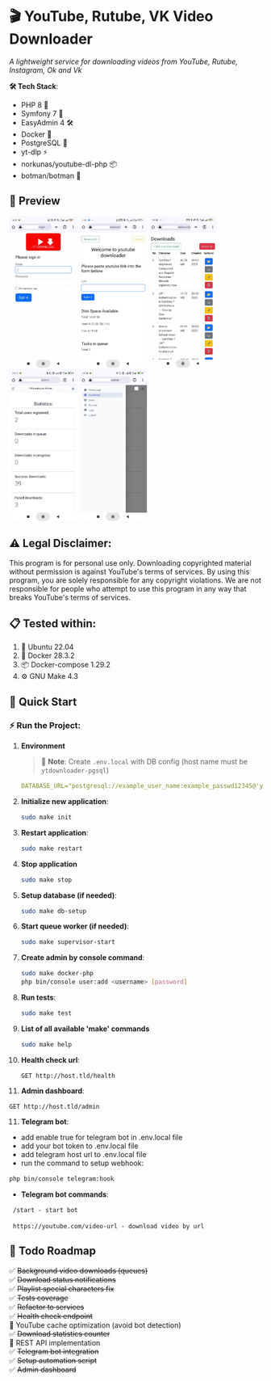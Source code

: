 # 🎬 YouTube, Rutube, VK Video Downloader  

*A lightweight service for downloading videos from YouTube, Rutube, Instagram, Ok and Vk*  

**🛠 Tech Stack**:  
- PHP 8 🐘  
- Symfony 7 🎼 
- EasyAdmin 4 🛠️
- Docker 🐳  
- PostgreSQL 🐘  
- yt-dlp ⚡  
- norkunas/youtube-dl-php 📦  
- botman/botman 🤖

## 📸 Preview  
<img src="docs/preview/1.jpg" alt="Login page" height="300"> <img src="docs/preview/2.jpg" alt="Index page" height="300"> <img src="docs/preview/3.jpg" alt="Downloads page" height="300"> <img src="docs/preview/4.jpg" alt="Admin dashboard" height="300"> <img src="docs/preview/5.jpg" alt="Admin menu" height="300">  

## ⚠️ Legal Disclaimer:
This program is for personal use only. Downloading copyrighted material without permission is against YouTube's terms of services. By using this program, you are solely responsible for any copyright violations. We are not responsible for people who attempt to use this program in any way that breaks YouTube's terms of services.



## 📋 Tested within:
1. 🐧 Ubuntu 22.04
2. 🐳 Docker 28.3.2
3. 📦 Docker-compose 1.29.2
4. ⚙️ GNU Make 4.3

## 🚀 Quick Start  

### ⚡ Run the Project:
1. **Environment**
   > 📝 **Note**: Create `.env.local` with DB config (host name must be `ytdownloader-pgsql`)
   ```yaml
   DATABASE_URL="postgresql://example_user_name:example_passwd12345@'ytdownloader-pgsql':5432/ytdownloader?serverVersion=16&charset=utf8"
   ```

1. **Initialize new application**:  
   ```bash
   sudo make init
   ```

2. **Restart application**:  
   ```bash
   sudo make restart
   ```

3. **Stop application**
   ```bash
   sudo make stop
   ```

4. **Setup database (if needed)**:  
   ```bash
   sudo make db-setup
   ```

5. **Start queue worker (if needed)**:  
   ```bash
   sudo make supervisor-start
   ```

6. **Create admin by console command**:  
   ```bash
   sudo make docker-php
   php bin/console user:add <username> [password]
   ```

7. **Run tests**:  
   ```bash
   sudo make test
   ```

8. **List of all available 'make' commands**
   ```bash
   sudo make help
   ```

9. **Health check url**:  
   ```
   GET http://host.tld/health
   ```
10.  **Admin dashboard**:  
   ```
   GET http://host.tld/admin
   ```
11. **Telegram bot**:  
   - add enable true for telegram bot in .env.local file
   - add your bot token to .env.local file
   - add telegram host url to .env.local file
   - run the command to setup webhook:
   ```bash
   php bin/console telegram:hook
   ```
   - **Telegram bot commands**:
   ```
    /start - start bot
   
    https://youtube.com/video-url - download video by url
   ```

## 📝 Todo Roadmap  

✅ ~~Background video downloads (queues)~~  
✅ ~~Download status notifications~~  
✅ ~~Playlist special characters fix~~  
✅ ~~Tests coverage~~  
✅ ~~Refactor to services~~  
✅ ~~Health check endpoint~~  
🔳 YouTube cache optimization (avoid bot detection)  
✅ ~~Download statistics counter~~  
🔳 REST API implementation  
✅ ~~Telegram bot integration~~  
✅ ~~Setup automation script~~  
✅ ~~Admin dashboard~~
